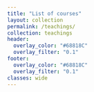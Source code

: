 ```yaml
---
title: "List of courses"
layout: collection
permalink: /teachings/
collection: teachings
header:
  overlay_color: "#68818C"
  overlay_filter: "0.1"
footer:
  overlay_color: "#68818C"
  overlay_filter: "0.1"
classes: wide
---
```



